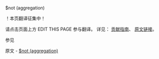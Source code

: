  $not (aggregation)

 ！本页翻译征集中！

请点击页面上方 EDIT THIS PAGE 参与翻译。
详见：
[贡献指南]( https://github.com/JinMuInfo/MongoDB-Manual-zh/blob/master/CONTRIBUTING.md )、
[原文链接](  https://docs.mongodb.com/manual/reference/operator/aggregation/not/  )。

 参见

原文 - [$not (aggregation)]( https://docs.mongodb.com/manual/reference/operator/aggregation/not/ )

